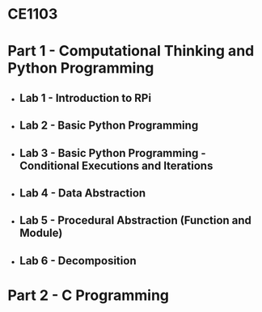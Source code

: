 # CE1103

# Part 1 - Computational Thinking and Python Programming

* ## Lab 1 - Introduction to RPi
* ## Lab 2 - Basic Python Programming
* ## Lab 3 - Basic Python Programming - Conditional Executions and Iterations
* ## Lab 4 - Data Abstraction
* ## Lab 5 - Procedural Abstraction (Function and Module)
* ## Lab 6 - Decomposition

# Part 2 - C Programming
